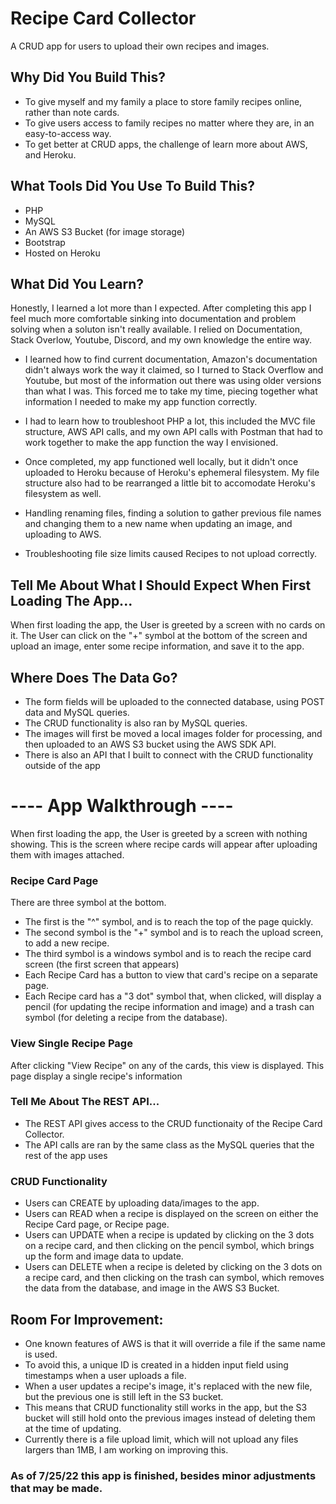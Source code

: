 # Recipe Card Collector 
A CRUD app for users to upload their own recipes and images.

## Why Did You Build This?

- To give myself and my family a place to store family recipes online, rather than note cards.
- To give users access to family recipes no matter where they are, in an easy-to-access way.
- To get better at CRUD apps, the challenge of learn more about AWS, and Heroku.

## What Tools Did You Use To Build This?

- PHP
- MySQL
- An AWS S3 Bucket (for image storage)
- Bootstrap
- Hosted on Heroku

## What Did You Learn?

Honestly, I learned a lot more than I expected. After completing this app I feel much more comfortable sinking into documentation and problem solving
when a soluton isn't really available. I relied on Documentation, Stack Overlow, Youtube, Discord, and my own knowledge the entire way.

- I learned how to find current documentation, Amazon's documentation didn't always work the way it claimed,
so I turned to Stack Overflow and Youtube, but most of the information out there was using older versions than what I was. This
forced me to take my time, piecing together what information I needed to make my app function correctly.

- I had to learn how to troubleshoot PHP a lot, this included the MVC file structure, AWS API calls, and my own API calls with Postman that had to work
together to make the app function the way I envisioned.

- Once completed, my app functioned well locally, but it didn't once uploaded to Heroku because of Heroku's ephemeral filesystem. My file structure also had 
to be rearranged a little bit to accomodate Heroku's filesystem as well.

- Handling renaming files, finding a solution to gather previous file names and changing them to a new name when updating an image, and 
uploading to AWS.

- Troubleshooting file size limits caused Recipes to not upload correctly.


## Tell Me About What I Should Expect When First Loading The App...
When first loading the app, the User is greeted by a screen with no cards on it. The User can click on the "+" symbol at the bottom of the screen and upload an image, enter some recipe information, and save it to the app.

## Where Does The Data Go?
- The form fields will be uploaded to the connected database, using POST data and MySQL queries. 
- The CRUD functionality is also ran by MySQL queries. 
- The images will first be moved a local images folder for processing, and then uploaded to an AWS S3 bucket using the AWS SDK API.
- There is also an API that I built to connect with the CRUD functionality outside of the app



# ---- App Walkthrough ---- 
When first loading the app, the User is greeted by a screen with nothing showing. 
This is the screen where recipe cards will appear after uploading them with images attached.

### Recipe Card Page

There are three symbol at the bottom.

- The first is the "^" symbol, and is to reach the top of the page quickly.
- The second symbol is the "+" symbol and is to reach the upload screen, to add a new recipe.
- The third symbol is a windows symbol and is to reach the recipe card screen (the first screen that appears)
- Each Recipe Card has a button to view that card's recipe on a separate page.
- Each Recipe card has a "3 dot" symbol that, when clicked, will display a pencil (for updating the recipe information and image) and a trash can symbol (for deleting a recipe from the database).

### View Single Recipe Page

After clicking "View Recipe" on any of the cards, this view is displayed.
This page display a single recipe's information

### Tell Me About The REST API...

- The REST API gives access to the CRUD functionaity of the Recipe Card Collector.
- The API calls are ran by the same class as the MySQL queries that the rest of the app uses

### CRUD Functionality
- Users can CREATE by uploading data/images to the app.
- Users can READ when a recipe is displayed on the screen on either the Recipe Card page, or Recipe page.
- Users can UPDATE when a recipe is updated by clicking on the 3 dots on a recipe card, and then clicking on the pencil symbol, which brings up the form and image data to update.
- Users can DELETE when a recipe is deleted by clicking on the 3 dots on a recipe card, and then clicking on the trash can symbol, which removes the data from the database, and image in the AWS S3 Bucket.

##  Room For Improvement:

- One known features of AWS is that it will override a file if the same name is used.
- To avoid this, a unique ID is created in a hidden input field using timestamps when a user uploads a file.
- When a user updates a recipe's image, it's replaced with the new file, but the previous one is still left in the S3 bucket.
- This means that CRUD functionality still works in the app, but the S3 bucket will still hold onto the previous images instead of deleting them 
at the time of updating.
- Currently there is a file upload limit, which will not upload any files largers than 1MB, I am working on improving this.

### As of 7/25/22 this app is finished, besides minor adjustments that may be made.

